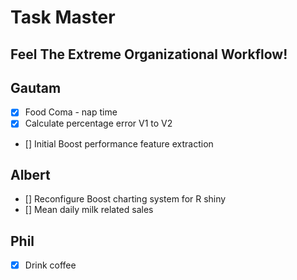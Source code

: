 
# Task Master  
## Feel The Extreme Organizational Workflow!  
  
## Gautam  
- [x] Food Coma - nap time 
- [x] Calculate percentage error V1 to V2  
- [] Initial Boost performance feature extraction  
  
## Albert  
- [] Reconfigure Boost charting system for R shiny  
- [] Mean daily milk related sales  
  
## Phil  
- [x] Drink coffee
